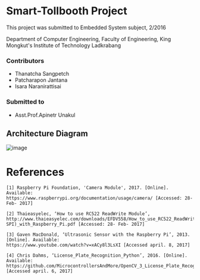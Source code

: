 # Smart-Tollbooth Project
This project was submitted to Embedded System subject, 2/2016

Department of Computer Engineering, Faculty of Engineering, King
Mongkut's Institute of Technology Ladkrabang
### Contributors
- Thanatcha Sangpetch
- Patcharapon Jantana
- Isara Naranirattisai
### Submitted to
- Asst.Prof.Apinetr Unakul

## Architecture Diagram

![image](https://cloud.githubusercontent.com/assets/9199293/24961643/b48e139c-1fc3-11e7-8ebb-4aa382489826.png)

# References
```
[1] Raspberry Pi Foundation, 'Camera Module', 2017. [Online]. Available:
https://www.raspberrypi.org/documentation/usage/camera/ [Accessed: 28- Feb- 2017]

[2] Thaieasyelec, ‘How to use RC522 ReadWrite Module’,
http://www.thaieasyelec.com/downloads/EFDV558/How_to_use_RC522_ReadWrite_Module_(
SPI)_with_Raspberry_Pi.pdf [Accessed: 28- Feb- 2017]

[3] Gaven MacDonald, ‘Ultrasonic Sensor with the Raspberry Pi’, 2013. [Online]. Available:
https://www.youtube.com/watch?v=xACy8l3LsXI [Accessed april. 8, 2017]

[4] Chris Dahms, ‘License_Plate_Recognition_Python’, 2016. [Online]. Available:
https://github.com/MicrocontrollersAndMore/OpenCV_3_License_Plate_Recognition_Python
[Accessed april. 6, 2017]
```